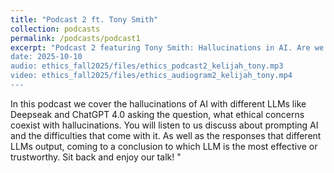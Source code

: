 ```yaml
---
title: "Podcast 2 ft. Tony Smith"
collection: podcasts
permalink: /podcasts/podcast1
excerpt: "Podcast 2 featuring Tony Smith: Hallucinations in AI. Are we receiving credible information?
date: 2025-10-10
audio: ethics_fall2025/files/ethics_podcast2_kelijah_tony.mp3
video: ethics_fall2025/files/ethics_audiogram2_kelijah_tony.mp4
---
```

In this podcast we cover the hallucinations of AI with different LLMs like Deepseak and ChatGPT 4.0 asking the question, what ethical concerns coexist with hallucinations. You will listen to us discuss about prompting AI and the difficulties that come with it. As well as the responses that different LLMs output, coming to a conclusion to which LLM is the most effective or trustworthy. Sit back and enjoy our talk! "
